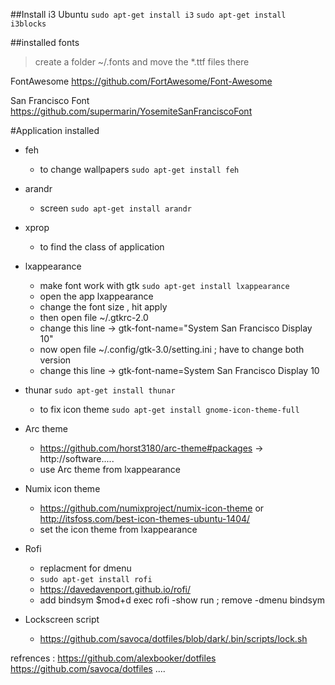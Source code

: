 ##Install i3 Ubuntu
`sudo apt-get install i3`
`sudo apt-get install i3blocks`

##installed fonts 
>create a folder ~/.fonts and move the *.ttf files there

FontAwesome https://github.com/FortAwesome/Font-Awesome

San Francisco Font https://github.com/supermarin/YosemiteSanFranciscoFont


#Application installed 

- feh 
    - to change wallpapers `sudo apt-get install feh`

- arandr 
    - screen  `sudo apt-get install arandr`

- xprop 
    - to find the class of application 

- lxappearance 
   
   - make font work with gtk `sudo apt-get install lxappearance`
   - open the app lxappearance
   - change the font size , hit apply
   - then open file ~/.gtkrc-2.0 
   - change this line -> gtk-font-name="System San Francisco Display 10"
   - now open file ~/.config/gtk-3.0/setting.ini ; have to change both version
   - change this line -> gtk-font-name=System San Francisco Display 10


- thunar `sudo apt-get install thunar`
    
    - to fix icon theme `sudo apt-get install gnome-icon-theme-full`

- Arc theme
    
    - https://github.com/horst3180/arc-theme#packages -> http://software.....
    - use Arc theme from lxappearance

- Numix icon theme

    - https://github.com/numixproject/numix-icon-theme or http://itsfoss.com/best-icon-themes-ubuntu-1404/
    - set the icon theme from lxappearance

- Rofi 
    - replacment for dmenu
    - `sudo apt-get install rofi`
    - https://davedavenport.github.io/rofi/   
    - add bindsym $mod+d exec rofi -show run ; remove -dmenu bindsym

- Lockscreen script 
    
    - https://github.com/savoca/dotfiles/blob/dark/.bin/scripts/lock.sh



refrences :
    https://github.com/alexbooker/dotfiles
    https://github.com/savoca/dotfiles
    ....
